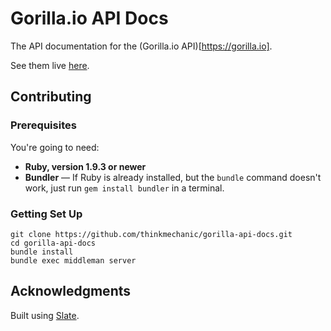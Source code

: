# Gorilla.io API Docs

The API documentation for the (Gorilla.io API)[https://gorilla.io].

See them live [here](https://docs.gorilla.io).

## Contributing

### Prerequisites

You're going to need:

 - **Ruby, version 1.9.3 or newer**
 - **Bundler** — If Ruby is already installed, but the `bundle` command doesn't work, just run `gem install bundler` in a terminal.

### Getting Set Up

```shell
git clone https://github.com/thinkmechanic/gorilla-api-docs.git
cd gorilla-api-docs
bundle install
bundle exec middleman server
```
## Acknowledgments

Built using [Slate](http://tripit.github.io/slate).
